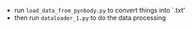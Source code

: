 - run `load_data_from_pynbody.py` to convert things into `.txt'
- then run `dataloader_1.py` to do the data processing 
